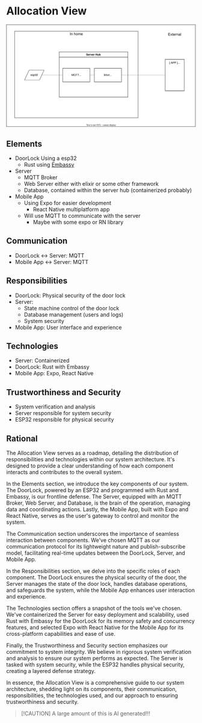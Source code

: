 # Allocation View

![](Allocation_DoorLock.drawio.svg)

## Elements

- DoorLock Using a esp32
  - Rust using [Embassy](https://github.com/embassy-rs/embassy)
- Server
  - MQTT Broker
  - Web Server either with elixir or some other framework
  - Database, contained within the server hub (containerized probably)
- Mobile App
  - Using Expo for easier development
    - React Native multiplatform app
  - Will use MQTT to communicate with the server
    - Maybe with some expo or RN library

## Communication

- DoorLock <-> Server: MQTT
- Mobile App <-> Server: MQTT

## Responsibilities

- DoorLock: Physical security of the door lock
- Server:
  - State machine control of the door lock
  - Database management (users and logs)
  - System security
- Mobile App: User interface and experience

## Technologies

- Server: Containerized
- DoorLock: Rust with Embassy
- Mobile App: Expo, React Native

## Trustworthiness and Security

- System verification and analysis
- Server responsible for system security
- ESP32 responsible for physical security

## Rational

The Allocation View serves as a roadmap, detailing the distribution of
responsibilities and technologies within our system architecture. It's designed
to provide a clear understanding of how each component interacts and contributes
to the overall system.

In the Elements section, we introduce the key components of our system. The
DoorLock, powered by an ESP32 and programmed with Rust and Embassy, is our
frontline defense. The Server, equipped with an MQTT Broker, Web Server, and
Database, is the brain of the operation, managing data and coordinating actions.
Lastly, the Mobile App, built with Expo and React Native, serves as the user's
gateway to control and monitor the system.

The Communication section underscores the importance of seamless interaction
between components. We've chosen MQTT as our communication protocol for its
lightweight nature and publish-subscribe model, facilitating real-time updates
between the DoorLock, Server, and Mobile App.

In the Responsibilities section, we delve into the specific roles of each
component. The DoorLock ensures the physical security of the door, the Server
manages the state of the door lock, handles database operations, and safeguards
the system, while the Mobile App enhances user interaction and experience.

The Technologies section offers a snapshot of the tools we've chosen. We've
containerized the Server for easy deployment and scalability, used Rust with
Embassy for the DoorLock for its memory safety and concurrency features, and
selected Expo with React Native for the Mobile App for its cross-platform
capabilities and ease of use.

Finally, the Trustworthiness and Security section emphasizes our commitment to
system integrity. We believe in rigorous system verification and analysis to
ensure our system performs as expected. The Server is tasked with system
security, while the ESP32 handles physical security, creating a layered defense
strategy.

In essence, the Allocation View is a comprehensive guide to our system
architecture, shedding light on its components, their communication,
responsibilities, the technologies used, and our approach to ensuring
trustworthiness and security.

> [!CAUTION] A large amount of this is AI generated!!!
